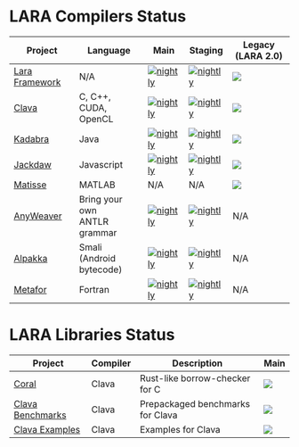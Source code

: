 # LARA Compilers Status

| Project | Language | Main | Staging | Legacy (LARA 2.0) |
| ------- | -------- | ---- | ------- | ----------------- |
| [Lara Framework](https://github.com/specs-feup/lara-framework) | N/A | [![nightly](https://github.com/specs-feup/lara-framework/actions/workflows/nightly.yml/badge.svg?branch=master)](https://github.com/specs-feup/lara-framework/actions/workflows/nightly.yml) | [![nightly](https://github.com/specs-feup/lara-framework/actions/workflows/nightly.yml/badge.svg?branch=staging)](https://github.com/specs-feup/lara-framework/actions/workflows/nightly.yml) | [![](https://github.com/specs-feup/lara-framework/actions/workflows/ant-lara-2.0-legacy.yml/badge.svg)](https://github.com/specs-feup/lara-framework/actions/workflows/ant-lara-2.0-legacy.yml) |
| [Clava](https://github.com/specs-feup/clava)                   | C, C++,<br> CUDA, OpenCL | [![nightly](https://github.com/specs-feup/clava/actions/workflows/nightly.yml/badge.svg?branch=master)](https://github.com/specs-feup/clava/actions/workflows/nightly.yml) | [![nightly](https://github.com/specs-feup/clava/actions/workflows/nightly.yml/badge.svg?branch=staging)](https://github.com/specs-feup/clava/actions/workflows/nightly.yml) | [![](https://github.com/specs-feup/clava/actions/workflows/ant-lara-2.0-legacy.yml/badge.svg)](https://github.com/specs-feup/clava/actions/workflows/ant-lara-2.0-legacy.yml) |
| [Kadabra](https://github.com/specs-feup/kadabra)               | Java | [![nightly](https://github.com/specs-feup/kadabra/actions/workflows/nightly.yml/badge.svg?branch=master)](https://github.com/specs-feup/kadabra/actions/workflows/nightly.yml) | [![nightly](https://github.com/specs-feup/kadabra/actions/workflows/nightly.yml/badge.svg?branch=staging)](https://github.com/specs-feup/kadabra/actions/workflows/nightly.yml) | [![](https://github.com/specs-feup/kadabra/actions/workflows/ant-lara-2.0-legacy.yml/badge.svg)](https://github.com/specs-feup/kadabra/actions/workflows/ant-lara-2.0-legacy.yml) |
| [Jackdaw](https://github.com/specs-feup/jsweaver)              | Javascript | [![nightly](https://github.com/specs-feup/jsweaver/actions/workflows/nightly.yml/badge.svg?branch=master)](https://github.com/specs-feup/jsweaver/actions/workflows/nightly.yml) | [![nightly](https://github.com/specs-feup/jsweaver/actions/workflows/nightly.yml/badge.svg?branch=staging)](https://github.com/specs-feup/jsweaver/actions/workflows/nightly.yml) | [![](https://github.com/specs-feup/jsweaver/actions/workflows/ant-lara-2.0-legacy.yml/badge.svg)](https://github.com/specs-feup/jsweaver/actions/workflows/ant-lara-2.0-legacy.yml) |
| [Matisse](https://github.com/specs-feup/matisse)               | MATLAB | N/A | N/A | [![](https://github.com/specs-feup/matisse/actions/workflows/ant-lara-2.0-legacy.yml/badge.svg)](https://github.com/specs-feup/matisse/actions/workflows/ant-lara-2.0-legacy.yml) |
| [AnyWeaver](https://github.com/specs-feup/anyweaver)           | Bring your own<br> ANTLR grammar | [![nightly](https://github.com/specs-feup/anyweaver/actions/workflows/nightly.yml/badge.svg?branch=main)](https://github.com/specs-feup/anyweaver/actions/workflows/nightly.yml) | [![nightly](https://github.com/specs-feup/anyweaver/actions/workflows/nightly.yml/badge.svg?branch=staging)](https://github.com/specs-feup/anyweaver/actions/workflows/nightly.yml) | N/A |
| [Alpakka](https://github.com/specs-feup/alpakka)               | Smali<br> (Android bytecode) | [![nightly](https://github.com/specs-feup/alpakka/actions/workflows/nightly.yml/badge.svg?branch=main)](https://github.com/specs-feup/alpakka/actions/workflows/nightly.yml) | [![nightly](https://github.com/specs-feup/alpakka/actions/workflows/nightly.yml/badge.svg?branch=staging)](https://github.com/specs-feup/alpakka/actions/workflows/nightly.yml) | N/A |
| [Metafor](https://github.com/specs-feup/fortran-transpiler)               | Fortran | [![nightly](https://github.com/specs-feup/fortran-transpiler/actions/workflows/nightly.yml/badge.svg?branch=main)](https://github.com/specs-feup/fortran-transpiler/actions/workflows/nightly.yml) | [![nightly](https://github.com/specs-feup/fortran-transpiler/actions/workflows/nightly.yml/badge.svg?branch=staging)](https://github.com/specs-feup/fortran-transpiler/actions/workflows/nightly.yml) | N/A |


# LARA Libraries Status

| Project | Compiler | Description | Main |
| ------- | -------- | ----------- | ---- |
[Coral](https://github.com/specs-feup/coral) | Clava | Rust-like borrow-checker for C | [![](https://github.com/specs-feup/coral/actions/workflows/main.yml/badge.svg)](https://github.com/specs-feup/coral/actions/workflows/main.yml) |
[Clava Benchmarks](https://github.com/specs-feup/clava-benchmarks-tests) | Clava | Prepackaged benchmarks for Clava | [![](https://github.com/specs-feup/clava-benchmarks-tests/actions/workflows/main.yml/badge.svg)](https://github.com/specs-feup/clava-benchmarks-tests/actions/workflows/main.yml) |
[Clava Examples](https://github.com/specs-feup/clava-examples) | Clava | Examples for Clava | [![](https://github.com/specs-feup/clava-examples/actions/workflows/main.yml/badge.svg)](https://github.com/specs-feup/clava-examples/actions/workflows/main.yml) |
